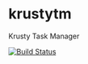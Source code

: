 # krustytm
Krusty Task Manager

[![Build Status](https://travis-ci.org/victorjordan95/krusty-api.svg?branch=master)](https://travis-ci.org/victorjordan95/krusty-api)
